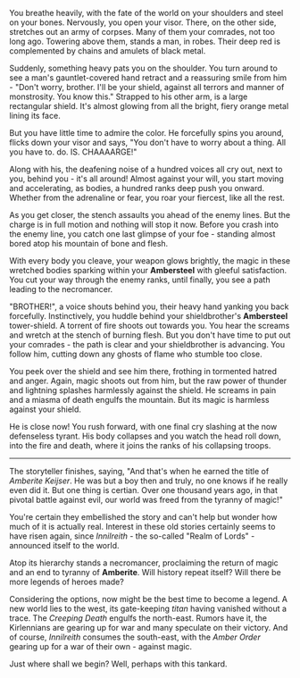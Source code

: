 You breathe heavily, with the fate of the world on your shoulders and steel on your bones. Nervously, you open your visor. There, on the other side, stretches out an army of corpses. Many of them your comrades, not too long ago. Towering above them, stands a man, in robes. Their deep red is complemented by chains and amulets of black metal. 

Suddenly, something heavy pats you on the shoulder. You turn around to see a man's gauntlet-covered hand retract and a reassuring smile from him - "Don't worry, brother. I'll be your shield, against all terrors and manner of monstrosity. You know this." Strapped to his other arm, is a large rectangular shield. It's almost glowing from all the bright, fiery orange metal lining its face. 

But you have little time to admire the color. He forcefully spins you around, flicks down your visor and says, "You don't have to worry about a thing. All you have to. do. IS. CHAAAARGE!" 

Along with his, the deafening noise of a hundred voices all cry out, next to you, behind you - it's all around! Almost against your will, you start moving and accelerating, as bodies, a hundred ranks deep push you onward. Whether from the adrenaline or fear, you roar your fiercest, like all the rest. 

As you get closer, the stench assaults you ahead of the enemy lines. But the charge is in full motion and nothing will stop it now. Before you crash into the enemy line, you catch one last glimpse of your foe - standing almost bored atop his mountain of bone and flesh. 

With every body you cleave, your weapon glows brightly, the magic in these wretched bodies sparking within your **Ambersteel** with gleeful satisfaction. You cut your way through the enemy ranks, until finally, you see a path leading to the necromancer. 

"BROTHER!", a voice shouts behind you, their heavy hand yanking you back forcefully. Instinctively, you huddle behind your shieldbrother's **Ambersteel** tower-shield. A torrent of fire shoots out towards you. You hear the screams and wretch at the stench of burning flesh. But you don't have time to put out your comrades - the path is clear and your shieldbrother is advancing. You follow him, cutting down any ghosts of flame who stumble too close. 

You peek over the shield and see him there, frothing in tormented hatred and anger. Again, magic shoots out from him, but the raw power of thunder and lightning splashes harmlessly against the shield. He screams in pain and a miasma of death engulfs the mountain. But its magic is harmless against your shield. 

He is close now! You rush forward, with one final cry slashing at the now defenseless tyrant. His body collapses and you watch the head roll down, into the fire and death, where it joins the ranks of his collapsing troops. 

------

The storyteller finishes, saying, "And that's when he earned the title of *Amberite Keijser*. He was but a boy then and truly, no one knows if he really even did it. But one thing is certian. Over one thousand years ago, in that pivotal battle against evil, our world was freed from the tyranny of magic!"

You're certain they embellished the story and can't help but wonder how much of it is actually real. Interest in these old stories certainly seems to have risen again, since *Innilreith* - the so-called "Realm of Lords" - announced itself to the world. 

Atop its hierarchy stands a necromancer, proclaiming the return of magic and an end to tyranny of **Amberite**. Will history repeat itself? Will there be more legends of heroes made? 

Considering the options, now might be the best time to become a legend. A new world lies to the west, its gate-keeping *titan* having vanished without a trace. The *Creeping Death* engulfs the north-east. Rumors have it, the Kirlennians are gearing up for war and many speculate on their victory. And of course, *Innilreith* consumes the south-east, with the *Amber Order* gearing up for a war of their own - against magic. 

Just where shall we begin? Well, perhaps with this tankard. 